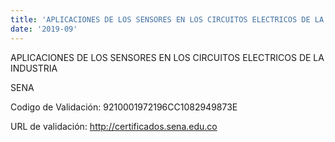 ```yaml
---
title: 'APLICACIONES DE LOS SENSORES EN LOS CIRCUITOS ELECTRICOS DE LA INDUSTRIA'
date: '2019-09'
---
```


APLICACIONES DE LOS SENSORES EN LOS CIRCUITOS ELECTRICOS DE LA INDUSTRIA

SENA

Codigo de Validación: 9210001972196CC1082949873E

URL de validación: http://certificados.sena.edu.co
